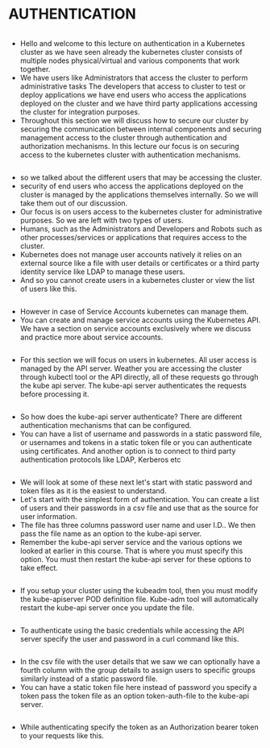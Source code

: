 # AUTHENTICATION

<figure><img src="../.gitbook/assets/image (53).png" alt=""><figcaption></figcaption></figure>

* Hello and welcome to this lecture on authentication in a Kubernetes cluster as we have seen already the kubernetes cluster consists of multiple nodes physical/virtual and various components that work together.&#x20;
* We have users like Administrators that access the cluster to perform administrative tasks The developers that access to cluster to test or deploy applications we have end users who access the applications deployed on the cluster and we have third party applications accessing the cluster for integration purposes.&#x20;
* Throughout this section we will discuss how to secure our cluster by securing the communication between internal components and securing management access to the cluster through authentication and authorization mechanisms. In this lecture our focus is on securing access to the kubernetes cluster with authentication mechanisms.

<figure><img src="../.gitbook/assets/image (1) (1) (1) (1) (1).png" alt=""><figcaption></figcaption></figure>

* &#x20;so we talked about the different users that may be accessing the cluster.
* &#x20;security of end users who access the applications deployed on the cluster is managed by the applications themselves internally. So we will take them out of our discussion.
* &#x20;Our focus is on users access to the kubernetes cluster for administrative purposes. So we are left with two types of users.&#x20;
* Humans, such as the Administrators and Developers and Robots such as other processes/services or applications that requires access to the cluster.&#x20;
* Kubernetes does not manage user accounts natively it relies on an external source like a file with user details or certificates or a third party identity service like LDAP to manage these users.
* And so you cannot create users in a kubernetes cluster or view the list of users like this.

<figure><img src="../.gitbook/assets/image (2) (1) (1) (1) (1).png" alt=""><figcaption></figcaption></figure>

* However in case of Service Accounts kubernetes can manage them.&#x20;
* You can create and manage service accounts using the Kubernetes API. We have a section on service accounts exclusively where we discuss and practice more about service accounts.

<figure><img src="../.gitbook/assets/image (3) (1) (1) (1) (1).png" alt=""><figcaption></figcaption></figure>

* For this section we will focus on users in kubernetes. All user access is managed by the API server. Weather you are accessing the cluster through kubectl tool or the API directly, all of these requests go through the kube api server. The kube-api server authenticates the requests before processing it.

<figure><img src="../.gitbook/assets/image (4) (1) (1) (1) (1).png" alt=""><figcaption></figcaption></figure>

* So how does the kube-api server authenticate? There are different authentication mechanisms that can be configured.&#x20;
* You can have a list of username and passwords in a static password file, or usernames and tokens in a static token file or you can authenticate using certificates. And another option is to connect to third party authentication protocols like LDAP, Kerberos etc

<figure><img src="../.gitbook/assets/image (5) (1) (1) (1) (1).png" alt=""><figcaption></figcaption></figure>

* We will look at some of these next let's start with static password and token files as it is the easiest to understand.
* Let's start with the simplest form of authentication. You can create a list of users and their passwords in a csv file and use that as the source for user information.&#x20;
* The file has three columns password user name and user I.D.. We then pass the file name as an option to the kube-api server.&#x20;
* Remember the kube-api server service and the various options we looked at earlier in this course. That is where you must specify this option. You must then restart the kube-api server for these options to take effect.

<figure><img src="../.gitbook/assets/image (6) (1) (1) (1) (1).png" alt=""><figcaption></figcaption></figure>

* If you setup your cluster using the kubeadm tool, then you must modify the kube-apiserver POD definition file. Kube-adm tool will automatically restart the kube-api server once you update the file.

<figure><img src="../.gitbook/assets/image (7) (1) (1) (1).png" alt=""><figcaption></figcaption></figure>



* To authenticate using the basic credentials while accessing the API server specify the user and password in a curl command like this.&#x20;

<figure><img src="../.gitbook/assets/image (8) (1) (1) (1).png" alt=""><figcaption></figcaption></figure>

* In the csv file with the user details that we saw we can optionally have a fourth column with the group details to assign users to specific groups similarly instead of a static password file.&#x20;
* You can have a static token file here instead of password you specify a token pass the token file as an option token-auth-file to the kube-api server.

<figure><img src="../.gitbook/assets/image (9) (1) (1) (1).png" alt=""><figcaption></figcaption></figure>

* &#x20;While authenticating specify the token as an Authorization bearer token to your requests like this.

<figure><img src="../.gitbook/assets/image (10) (1) (1) (1).png" alt=""><figcaption></figcaption></figure>
